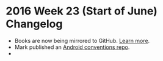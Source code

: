 # 2016 Week 23 (Start of June) Changelog

- Books are now being mirrored to GitHub. [Learn more](updating_our_books.md).
- Mark published an [Android conventions repo](https://github.com/material-motion/material-motion-conventions-android).
- 